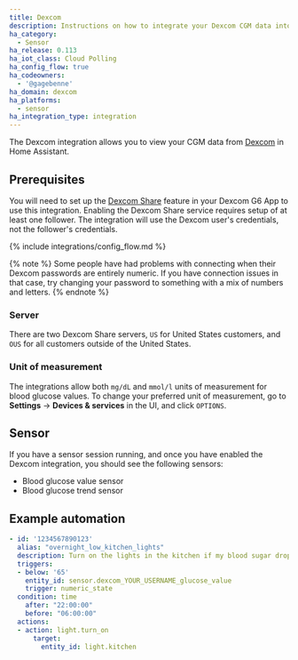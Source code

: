 ```yaml
---
title: Dexcom
description: Instructions on how to integrate your Dexcom CGM data into Home Assistant.
ha_category:
  - Sensor
ha_release: 0.113
ha_iot_class: Cloud Polling
ha_config_flow: true
ha_codeowners:
  - '@gagebenne'
ha_domain: dexcom
ha_platforms:
  - sensor
ha_integration_type: integration
---
```


The Dexcom integration allows you to view your CGM data from [Dexcom](https://www.dexcom.com/) in Home Assistant.

## Prerequisites

You will need to set up the [Dexcom Share](https://provider.dexcom.com/education-research/cgm-education-use/videos/setting-dexcom-share-and-follow) feature in your Dexcom G6 App to use this integration. Enabling the Dexcom Share service requires setup of at least one follower. The integration will use the Dexcom user's credentials, not the follower's credentials.

{% include integrations/config_flow.md %}

{% note %}
Some people have had problems with connecting when their Dexcom passwords are entirely numeric. If you have connection issues in that case, try changing your password to something with a mix of numbers and letters.
{% endnote %}

### Server

There are two Dexcom Share servers, `US` for United States customers, and `OUS` for all customers outside of the United States.

### Unit of measurement

The integrations allow both `mg/dL` and `mmol/l` units of measurement for blood glucose values. To change your preferred unit of measurement, go to **Settings** -> **Devices & services** in the UI, and click `OPTIONS`.

## Sensor

If you have a sensor session running, and once you have enabled the Dexcom integration, you should see the following sensors:

- Blood glucose value sensor
- Blood glucose trend sensor

## Example automation

```yaml
- id: '1234567890123'
  alias: "overnight_low_kitchen_lights"
  description: Turn on the lights in the kitchen if my blood sugar drops low overnight
  triggers:
  - below: '65'
    entity_id: sensor.dexcom_YOUR_USERNAME_glucose_value
    trigger: numeric_state
  condition: time
    after: "22:00:00"
    before: "06:00:00"
  actions:
  - action: light.turn_on
      target:
        entity_id: light.kitchen
```
